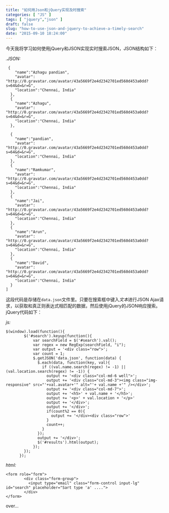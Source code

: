 ```yaml
---
title: "如何用Json和jQuery实现及时搜索"
categories: [ "JS" ]
tags: [ "jquery","json" ]
draft: false
slug: "how-to-use-json-and-jquery-to-achieve-a-timely-search"
date: "2015-09-10 18:24:00"
---
```


今天我将学习如何使用jQuery和JSON实现实时搜索JSON，JSON结构如下：

*.JSON:*

     {
        "name":"Azhagu pandian",
        "avatar": "http://0.gravatar.com/avatar/43a5669f2e4d2342701ed560d453a0dd?s=64&d=&r=G",
        "location":"Chennai, India"
      },
      {
        "name":"Azhagu",
        "avatar": "http://0.gravatar.com/avatar/43a5669f2e4d2342701ed560d453a0dd?s=64&d=&r=G",
        "location":"Chennai, India"
      },


<!--more-->


      {
        "name":"pandian",
        "avatar": "http://0.gravatar.com/avatar/43a5669f2e4d2342701ed560d453a0dd?s=64&d=&r=G",
        "location":"Chennai, India"
      },
      {
        "name":"Ramkumar",
        "avatar": "http://0.gravatar.com/avatar/43a5669f2e4d2342701ed560d453a0dd?s=64&d=&r=G",
        "location":"Chennai, India"
      },
      {
        "name":"Jai",
        "avatar": "http://0.gravatar.com/avatar/43a5669f2e4d2342701ed560d453a0dd?s=64&d=&r=G",
        "location":"Chennai, India"
      },
      {
        "name":"Arun",
        "avatar": "http://0.gravatar.com/avatar/43a5669f2e4d2342701ed560d453a0dd?s=64&d=&r=G",
        "location":"Chennai, India"
      },
      {
        "name":"David",
        "avatar": "http://0.gravatar.com/avatar/43a5669f2e4d2342701ed560d453a0dd?s=64&d=&r=G",
        "location":"Chennai, India"
      }
    ]

这段代码是存储在`data.json`文件里。只要在搜索框中键入*文本*进行JSON Ajax请求，以获取和真正则表达式相匹配的数据，然后使用jQuery的JSON响应搜索。jQuery代码如下：

*js:*

    $(window).load(function(){
            $('#search').keyup(function(){
                var searchField = $('#search').val();
                var regex = new RegExp(searchField, "i");
                var output = '<div class="row">';
                var count = 1;
                $.getJSON('data.json', function(data) {
                  $.each(data, function(key, val){
                    if ((val.name.search(regex) != -1) || (val.location.search(regex) != -1)) {
                      output += '<div class="col-md-6 well">';
                      output += '<div class="col-md-3"><img class="img-responsive" src="'+val.avatar+'" alt="'+ val.name +'" /></div>';
                      output += '<div class="col-md-7">';
                      output += '<h5>' + val.name + '</h5>';
                      output += '<p>' + val.location + '</p>'
                      output += '</div>';
                      output += '</div>';
                      if(count%2 == 0){
                        output += '</div><div class="row">'
                      }
                      count++;
                    }
                  });
                  output += '</div>';
                  $('#results').html(output);
                }); 
            });
          });

*html:*

    <form role="form">
            <div class="form-group">
              <input type="email" class="form-control input-lg" id="search" placeholder="Sart type 'a' ....">
            </div>
    </form>

over...
